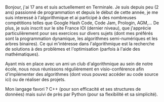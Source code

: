 Bonjour, j'ai 17 ans et suis actuellement en Terminale. Je suis depuis peu (2 ans) passionné de programmation et depuis
le début de cette année, je me suis interessé à l'algorithmique et ai participé à des nombreuses compétitions
telles que Google Hash Code, Code Jam, Prologin, AGM,... De plus, je suis inscrit sur le site France IOI (dernier niveau), que
j'apprécie particulièrement pour ses exercices sur divers sujets (dont mes préférés sont la programmation dynamique, les 
algorithmes semi-numériques et les arbres binaires). Ce qui m'intéresse dans l'algorithmique est la recherche de solutions
à des problèmes et l'optimisation (parfois à l'aide des mathématiques).

Ayant mis en place avec un ami un club d'algorithmique au sein de notre école, nous nous réunissons régulièrement en 
visio-conférence afin d'implémenter des algorithmes (dont vous pouvez accéder au code source ici) ou de réaliser des
projets. 

Mon langage favori ? C++ (pour son efficacité et ses structures de données) mais suivi de près par Python (pour sa flexibilité
et sa simplicité). 
